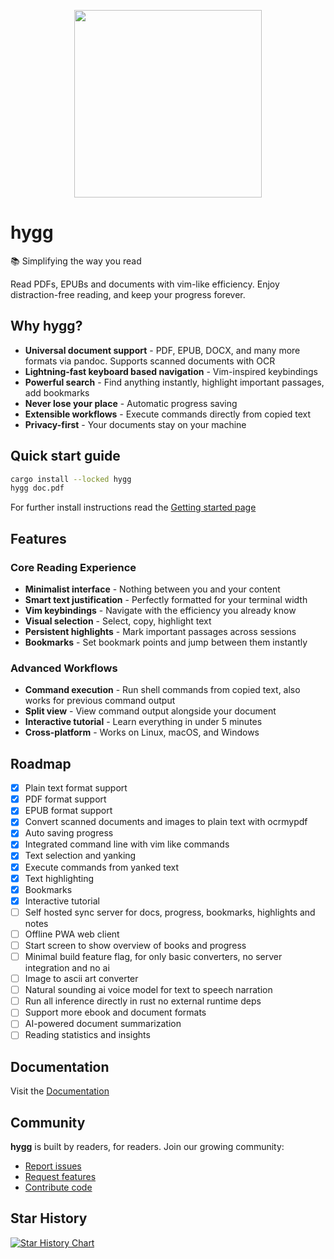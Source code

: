 <p align="center">
  <a href="https://github.com/kruserr/hygg" target="_blank">
    <img width="300" src="https://raw.githubusercontent.com/kruserr/hygg/main/assets/logo/logo.svg">
  </a>
</p>

# hygg
📚 Simplifying the way you read

Read PDFs, EPUBs and documents with vim-like efficiency. Enjoy distraction-free reading, and keep your progress forever.

## Why hygg?

- **Universal document support** - PDF, EPUB, DOCX, and many more formats via pandoc. Supports scanned documents with OCR
- **Lightning-fast keyboard based navigation** - Vim-inspired keybindings
- **Powerful search** - Find anything instantly, highlight important passages, add bookmarks
- **Never lose your place** - Automatic progress saving
- **Extensible workflows** - Execute commands directly from copied text
- **Privacy-first** - Your documents stay on your machine

## Quick start guide
```sh
cargo install --locked hygg
hygg doc.pdf
```

For further install instructions read the [Getting started page](https://github.com/kruserr/hygg/blob/main/docs/pages/getting-started.md)

## Features

### Core Reading Experience
- **Minimalist interface** - Nothing between you and your content
- **Smart text justification** - Perfectly formatted for your terminal width
- **Vim keybindings** - Navigate with the efficiency you already know
- **Visual selection** - Select, copy, highlight text
- **Persistent highlights** - Mark important passages across sessions
- **Bookmarks** - Set bookmark points and jump between them instantly

### Advanced Workflows
- **Command execution** - Run shell commands from copied text, also works for previous command output
- **Split view** - View command output alongside your document
- **Interactive tutorial** - Learn everything in under 5 minutes
- **Cross-platform** - Works on Linux, macOS, and Windows

## Roadmap
- [x] Plain text format support
- [x] PDF format support
- [x] EPUB format support
- [x] Convert scanned documents and images to plain text with ocrmypdf
- [x] Auto saving progress
- [x] Integrated command line with vim like commands
- [x] Text selection and yanking
- [x] Execute commands from yanked text
- [x] Text highlighting
- [x] Bookmarks
- [x] Interactive tutorial
- [ ] Self hosted sync server for docs, progress, bookmarks, highlights and notes
- [ ] Offline PWA web client
- [ ] Start screen to show overview of books and progress
- [ ] Minimal build feature flag, for only basic converters, no server integration and no ai
- [ ] Image to ascii art converter
- [ ] Natural sounding ai voice model for text to speech narration
- [ ] Run all inference directly in rust no external runtime deps
- [ ] Support more ebook and document formats
- [ ] AI-powered document summarization
- [ ] Reading statistics and insights

## Documentation
Visit the [Documentation](https://github.com/kruserr/hygg/blob/main/docs/README.md)

## Community

**hygg** is built by readers, for readers. Join our growing community:

- [Report issues](https://github.com/kruserr/hygg/issues)
- [Request features](https://github.com/kruserr/hygg/issues)
- [Contribute code](https://github.com/kruserr/hygg/pulls)

## Star History

<a href="https://www.star-history.com/#kruserr/hygg&Date">
 <picture>
   <source media="(prefers-color-scheme: dark)" srcset="https://api.star-history.com/svg?repos=kruserr/hygg&type=Date&theme=dark" />
   <source media="(prefers-color-scheme: light)" srcset="https://api.star-history.com/svg?repos=kruserr/hygg&type=Date" />
   <img alt="Star History Chart" src="https://api.star-history.com/svg?repos=kruserr/hygg&type=Date" />
 </picture>
</a>
